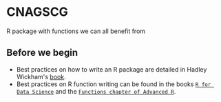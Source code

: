 # CNAGSCG
R package with functions we can all benefit from

## Before we begin
* Best practices on how to write an R package are detailed in Hadley Wickham's [book](https://r-pkgs.org/).
* Best practices on R function writing can be found  in the books [`R for Data Science`](https://r4ds.had.co.nz/functions.html) and the [`Functions chapter of Advanced R`](https://adv-r.hadley.nz/functions.html).
